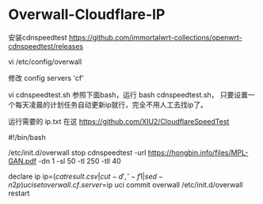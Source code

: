 # Overwall-Cloudflare-IP

安装cdnspeedtest https://github.com/immortalwrt-collections/openwrt-cdnspeedtest/releases

vi /etc/config/overwall

修改 config servers 'cf'

vi cdnspeedtest.sh 参照下面bash，运行 bash cdnspeedtest.sh， 只要设置一个每天凌晨的计划任务自动更新ip就行，完全不用人工去找ip了。

运行需要的 ip.txt 在这 https://github.com/XIU2/CloudflareSpeedTest


#!/bin/bash

/etc/init.d/overwall stop
cdnspeedtest -url https://hongbin.info/files/MPL-GAN.pdf -dn 1 -sl 50 -tl 250 -tll 40

declare ip
ip=$(cat result.csv | cut -d',' -f1 | sed -n 2p)
uci set overwall.cf.server=$ip
uci commit overwall
/etc/init.d/overwall restart



